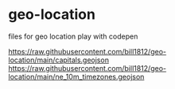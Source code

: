 # geo-location
files for geo location
play with codepen

https://raw.githubusercontent.com/bill1812/geo-location/main/capitals.geojson
https://raw.githubusercontent.com/bill1812/geo-location/main/ne_10m_timezones.geojson
